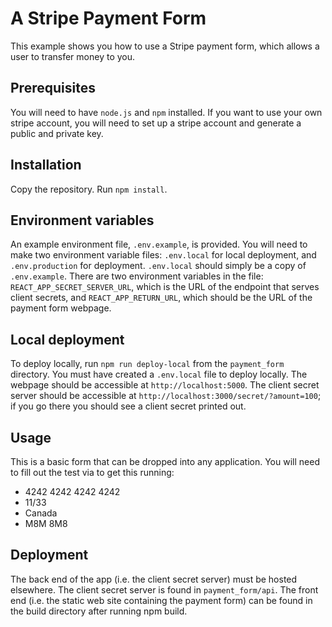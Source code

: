# A Stripe Payment Form

This example shows you how to use a Stripe payment form, which allows a user to transfer money to you.

## Prerequisites

You will need to have `node.js` and `npm` installed. If you want to use your own stripe account, you will need to set up a stripe account and generate a public and private key.

## Installation

Copy the repository. Run `npm install`. 

## Environment variables

An example environment file, `.env.example`, is provided. You will need to make two environment variable files: `.env.local` for local deployment, and `.env.production` for deployment.  `.env.local` should simply be a copy of `.env.example`. There are two environment variables in the file: `REACT_APP_SECRET_SERVER_URL`, which is the URL of the endpoint that serves client secrets, and `REACT_APP_RETURN_URL`, which should be the URL of the payment form webpage. 

## Local deployment 

To deploy locally, run `npm run deploy-local` from the `payment_form` directory.  You must have created a `.env.local` file to deploy locally.  The webpage should be accessible at `http://localhost:5000`. The client secret server should be accessible at `http://localhost:3000/secret/?amount=100`; if you go there you should see a client secret printed out.

## Usage

This is a basic form that can be dropped into any application. You will need to fill out the test via to get this running:
- 4242 4242 4242 4242
- 11/33
- Canada
- M8M 8M8


## Deployment

The back end of the app (i.e. the client secret server) must be hosted elsewhere.  The client secret server is found in `payment_form/api`.  The front end (i.e. the static web site containing the payment form) can be found in the build directory after running npm build.